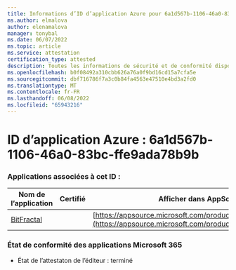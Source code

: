 ```yaml
---
title: Informations d’ID d’application Azure pour 6a1d567b-1106-46a0-83bc-ffe9ada78b9b
ms.author: elmalova
author: elenamalova
manager: tonybal
ms.date: 06/07/2022
ms.topic: article
ms.service: attestation
certification_type: attested
description: Toutes les informations de sécurité et de conformité disponibles pour 6a1d567b-1106-46a0-83bc-ffe9ada78b9b.
ms.openlocfilehash: b0f08492a310cbb626a76a0f9bd16cd15a7cfa5e
ms.sourcegitcommit: dbf716786f7a3c0b84fa4563e47510e4bd3a2fd0
ms.translationtype: MT
ms.contentlocale: fr-FR
ms.lasthandoff: 06/08/2022
ms.locfileid: "65943216"
---
```

# <a name="azure-app-id-6a1d567b-1106-46a0-83bc-ffe9ada78b9b"></a>ID d’application Azure : 6a1d567b-1106-46a0-83bc-ffe9ada78b9b


### <a name="apps-associated-with-this-id"></a>Applications associées à cet ID :
| **Nom de l’application** | **Certifié** | **Afficher dans AppSource** |
|--------------|---------------|-----------------------|
| [BitFractal](../forward/WA200004172.md) |  | [https://appsource.microsoft.com/product/office/WA200004172](https://appsource.microsoft.com/product/office/WA200004172) |

### <a name="microsoft-365-app-compliance-status"></a>État de conformité des applications Microsoft 365
- État de l’attestaton de l’éditeur : terminé
